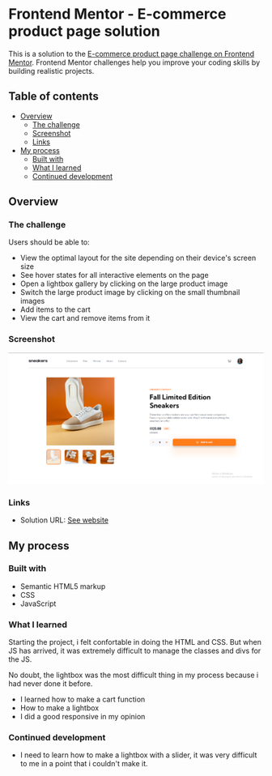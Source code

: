 # Frontend Mentor - E-commerce product page solution

This is a solution to the [E-commerce product page challenge on Frontend Mentor](https://www.frontendmentor.io/challenges/ecommerce-product-page-UPsZ9MJp6). Frontend Mentor challenges help you improve your coding skills by building realistic projects.

## Table of contents

- [Overview](#overview)
  - [The challenge](#the-challenge)
  - [Screenshot](#screenshot)
  - [Links](#links)
- [My process](#my-process)
  - [Built with](#built-with)
  - [What I learned](#what-i-learned)
  - [Continued development](#continued-development)

## Overview

### The challenge

Users should be able to:

- View the optimal layout for the site depending on their device's screen size
- See hover states for all interactive elements on the page
- Open a lightbox gallery by clicking on the large product image
- Switch the large product image by clicking on the small thumbnail images
- Add items to the cart
- View the cart and remove items from it

### Screenshot

![](./src/images/Screenshot_2.png)

### Links

- Solution URL: [See website](https://seila-dev.github.io/ecommerce-product-page)

## My process

### Built with

- Semantic HTML5 markup
- CSS
- JavaScript

### What I learned

Starting the project, i felt confortable in doing the HTML and CSS. But when JS has arrived, it was extremely difficult to manage the classes and divs for the JS.

No doubt, the lightbox was the most difficult thing in my process because i had never done it before.
- I learned how to make a cart function
- How to make a lightbox
- I did a good responsive in my opinion

### Continued development

- I need to learn how to make a lightbox with a slider, it was very difficult to me in a point that i couldn't make it.
